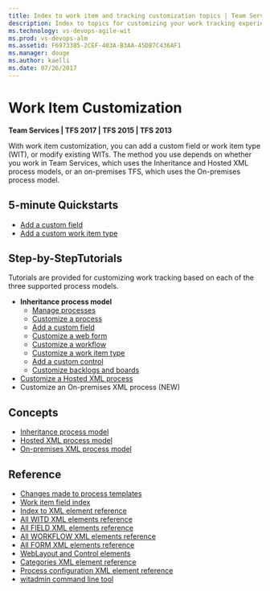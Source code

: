 ```yaml
---
title: Index to work item and tracking customization topics | Team Services & TFS
description: Index to topics for customizing your work tracking experience in VSTS and and Team Foundation Server (TFS)  
ms.technology: vs-devops-agile-wit
ms.prod: vs-devops-alm
ms.assetid: F6973385-2CEF-403A-B3AA-45DB7C436AF1
ms.manager: douge
ms.author: kaelli
ms.date: 07/26/2017
---
```


# Work Item Customization  

**Team Services | TFS 2017 | TFS 2015 | TFS 2013**

With work item customization, you can add a custom field or work item type (WIT), or modify existing WITs. The method you use depends on whether you work in Team Services, which uses the Inheritance and Hosted XML process models, or an on-premises TFS, which uses the On-premises process model.  

## 5-minute Quickstarts  

- [Add a custom field](add-custom-field.md)
- [Add a custom work item type](add-custom-wit.md)  

## Step-by-StepTutorials

Tutorials are provided for customizing work tracking based on each of the three supported process models. 

- **Inheritance process model**
	- [Manage processes](../process/manage-process.md)  
	- [Customize a process](../process/customize-process.md)  
	- [Add a custom field](../process/customize-process-field.md)  
	- [Customize a web form](../process/customize-process-form.md)  
	- [Customize a workflow](../process/customize-process-workflow.md)  
	- [Customize a work item type](../process/customize-process-wit.md)  
	- [Add a custom control](../process/custom-controls-process.md)  
	- [Customize backlogs and boards](../process/customize-process-backlogs-boards.md)  
- [Customize a Hosted XML process](../import-process/customize-process.md)  
- Customize an On-premises XML process (NEW)

## Concepts

- [Inheritance process model](inheritance-process-model.md)  
- [Hosted XML process model](hosted-xml-process-model.md)  
- [On-premises XML process model](on-premises-xml-process-model.md)  

## Reference  

- [Changes made to process templates](../guidance/changes-to-process-templates.md) 
- [Work item field index](../guidance/work-item-field.md)     
- [Index to XML element reference](../reference/xml-element-reference.md)  
- [All WITD XML elements reference](../reference/all-witd-xml-elements-reference.md)  
- [All FIELD XML elements reference](../reference/all-field-xml-elements-reference.md)  
- [All WORKFLOW XML elements reference](../reference/all-workflow-xml-elements-reference.md)  
- [All FORM XML elements reference](../reference/all-form-xml-elements-reference.md)  
- [WebLayout and Control elements](../reference/weblayout-xml-elements.md) 
- [Categories XML element reference](../reference/categories-xml-element-reference.md)  
- [Process configuration XML element reference](../reference/process-configuration-xml-element.md) 
- [witadmin command line tool](../reference/witadmin/witadmin-customize-and-manage-objects-for-tracking-work.md)   
  
